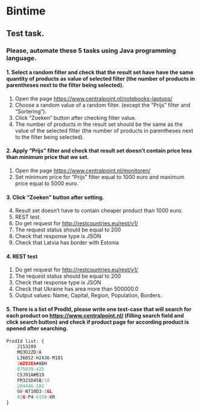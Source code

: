 # Bintime

## Test task.
### Please, automate these 5 tasks using Java programming language.
#### 1. Select a random filter and check that the result set have have the same quantity of products as value of selected filter (the number of products in parentheses next to the filter being selected).
1. Open the page https://www.centralpoint.nl/notebooks-laptops/
2. Choose a random value of a random filter. (except the “Prijs” filter and “Sortering”).
3. Click “Zoeken” button after checking filter value.
4. The number of products in the result set should be the same as the value of the selected filter
(the number of products in parentheses next to the filter being selected).
#### 2. Apply “Prijs” filter and check that result set doesn’t contain price less than minimum price that we set.
1. Open the page https://www.centralpoint.nl/monitoren/
2. Set minimum price for “Prijs” filter equal to 1000 euro and maximum price equal to 5000
euro.
#### 3. Click “Zoeken” button after setting.
4. Result set doesn’t have to contain cheaper product than 1000 euro.
3. REST test.
1. Do get request for http://restcountries.eu/rest/v1/
2. The request status should be equal to 200
3. Check that response type is JSON
4. Check that Latvia has border with Estonia
#### 4. REST test
1. Do get request for http://restcountries.eu/rest/v1/
2. The request status should be equal to 200
3. Check that response type is JSON
4. Check that Ukraine has area more than 500000.0
5. Output values: Name, Capital, Region, Population, Borders.
#### 5. There is a list of ProdId, please write one test-case that will search for each product on https://www.centralpoint.nl/ (filling search field and click search button) and check if product page for according product is opened after searching.

```javascript
ProdId list: {
    J153289
    MQ3D2ZD/A
    L36852-H2436-M101
    1WZ03EA#ABH
    875839-425
    C5J91A#B19
    FM32SD45B/10
    204446-101
    GV-N710D3-1GL
    02G-P4-6150-KR
}
```
